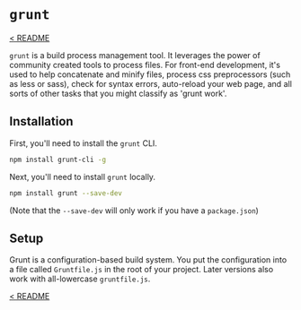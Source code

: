 # `grunt`

[< README](README.md)

`grunt` is a build process management tool. It leverages the power of community
created tools to process files. For front-end development, it's used to help
concatenate and minify files, process css preprocessors (such as less or sass),
check for syntax errors, auto-reload your web page, and all sorts of other tasks
that you might classify as 'grunt work'.

## Installation

First, you'll need to install the `grunt` CLI.

```bash
npm install grunt-cli -g
```

Next, you'll need to install `grunt` locally.

```bash
npm install grunt --save-dev
```

(Note that the `--save-dev` will only work if you have a `package.json`)

## Setup

Grunt is a configuration-based build system. You put the configuration into a
file called `Gruntfile.js` in the root of your project. Later versions also work
with all-lowercase `gruntfile.js`.

[< README](README.md)
